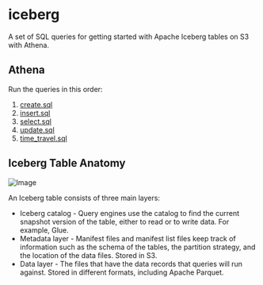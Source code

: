 # iceberg

A set of SQL queries for getting started with Apache Iceberg tables on S3 with Athena.

## Athena

Run the queries in this order:

1. [create.sql](athena/create.sql)
2. [insert.sql](athena/insert.sql)
3. [select.sql](athena/select.sql)
4. [update.sql](athena/update.sql)
5. [time_travel.sql](athena/time_travel.sql)

## Iceberg Table Anatomy

![Image](https://github.com/user-attachments/assets/1f94ee0c-8931-42bc-b636-bc01be75a8f7)

An Iceberg table consists of three main layers:

* Iceberg catalog - Query engines use the catalog to find the current snapshot version of the table, either to read or to write data. For example, Glue.
* Metadata layer - Manifest files and manifest list files keep track of information such as the schema of the tables, the partition strategy, and the location of the data files. Stored in S3.
* Data layer - The files that have the data records that queries will run against. Stored in different formats, including Apache Parquet.
